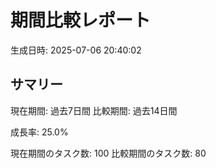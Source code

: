 # 期間比較レポート

生成日時: 2025-07-06 20:40:02

## サマリー

現在期間: 過去7日間
比較期間: 過去14日間

成長率: 25.0%

現在期間のタスク数: 100
比較期間のタスク数: 80
